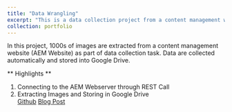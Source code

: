 ```yaml
---
title: "Data Wrangling"
excerpt: "This is a data collection project from a content management website. It collects images from the site and stores it in Google Drive."
collection: portfolio
---
```


In this project, 1000s of images are extracted from a content management website (AEM Website) as part of data collection task. Data are collected automatically and stored into Google Drive.

** Highlights **
1. Connecting to the AEM Webserver through REST Call
2. Extracting Images and Storing in Google Drive  
[Github](https://github.com/santhosh790/data-wrangling)
[Blog Post](https://myresearchworks.wordpress.com/2019/02/15/data-collection-into-google-drive/) 